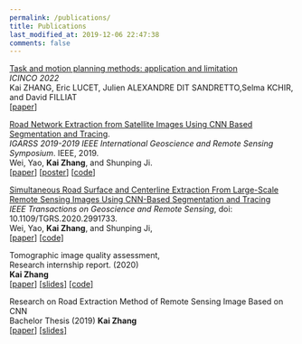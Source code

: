 ```yaml
---
permalink: /publications/
title: Publications
last_modified_at: 2019-12-06 22:47:38
comments: false
---
```

[Task and motion planning methods: application and limitation](assets/files/Task_and_motion_planning_methods__application_and_limitation_long_version.pdf)  
*ICINCO 2022*  
Kai ZHANG, Eric LUCET, Julien ALEXANDRE DIT SANDRETTO,Selma KCHIR, and David FILLIAT  
[[paper](assets/files/Task_and_motion_planning_methods__application_and_limitation_long_version.pdf)]

[Road Network Extraction from Satellite Images Using CNN Based Segmentation and Tracing]( https://ieeexplore.ieee.org/abstract/document/8898565 ).  
*IGARSS 2019-2019 IEEE International Geoscience and Remote Sensing Symposium*. IEEE, 2019.   
Wei, Yao, **Kai Zhang**, and Shunping Ji.   
[[paper](https://weiyao1996.github.io/files/publications/IGARSS_2019.pdf)] [[poster](https://weiyao1996.github.io/files/publications/Poster_IGARSS_WEI-0802.pdf)] [[code](https://github.com/astro-ck/RoadTracer-M)]  

[Simultaneous Road Surface and Centerline Extraction From Large-Scale Remote Sensing Images Using CNN-Based Segmentation and Tracing]( https://ieeexplore.ieee.org/document/9094008 )  
*IEEE Transactions on Geoscience and Remote Sensing*, doi: 10.1109/TGRS.2020.2991733.   
Wei, Yao, **Kai Zhang**, and Shunping Ji,  
[[paper](https://weiyao1996.github.io/files/publications/TGRS_2020.pdf)] [[code]](https://github.com/astro-ck/Road-Extraction)  

Tomographic image quality assessment,  
Research internship report. (2020)   
**Kai Zhang**  
[[paper](assets/files/TomoIQA_report.pdf)] [[slides]](assets/files/TomoIQA_slides.pdf) [[code]](https://github.com/SummerOf15/TomoIQA)     

Research on Road Extraction Method of Remote Sensing Image Based on CNN   
Bachelor Thesis (2019) 
**Kai Zhang**  
[[paper](assets/files/bachelor_thesis.pdf)] [[slides]](assets/files/bachelor_report.pdf)   


